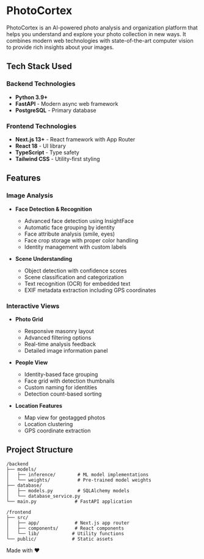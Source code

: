 # PhotoCortex

PhotoCortex is an AI-powered photo analysis and organization platform that helps you understand and explore your photo collection in new ways. It combines modern web technologies with state-of-the-art computer vision to provide rich insights about your images.

## Tech Stack Used

### Backend Technologies
- **Python 3.9+**
- **FastAPI** - Modern async web framework
- **PostgreSQL** - Primary database

### Frontend Technologies
- **Next.js 13+** - React framework with App Router
- **React 18** - UI library
- **TypeScript** - Type safety
- **Tailwind CSS** - Utility-first styling

## Features

### Image Analysis
- **Face Detection & Recognition**
  - Advanced face detection using InsightFace
  - Automatic face grouping by identity
  - Face attribute analysis (smile, eyes)
  - Face crop storage with proper color handling
  - Identity management with custom labels
  
- **Scene Understanding**
  - Object detection with confidence scores
  - Scene classification and categorization
  - Text recognition (OCR) for embedded text
  - EXIF metadata extraction including GPS coordinates

### Interactive Views
- **Photo Grid**
  - Responsive masonry layout
  - Advanced filtering options
  - Real-time analysis feedback
  - Detailed image information panel

- **People View**
  - Identity-based face grouping
  - Face grid with detection thumbnails
  - Custom naming for identities
  - Detection count-based sorting
  
- **Location Features**
  - Map view for geotagged photos
  - Location clustering
  - GPS coordinate extraction

## Project Structure
```
/backend
├── models/
│   ├── inference/        # ML model implementations
│   └── weights/          # Pre-trained model weights
├── database/
│   ├── models.py         # SQLAlchemy models
│   └── database_service.py
└── main.py              # FastAPI application

/frontend
├── src/
│   ├── app/             # Next.js app router
│   ├── components/      # React components
│   └── lib/            # Utility functions
└── public/             # Static assets
```

Made with ❤️